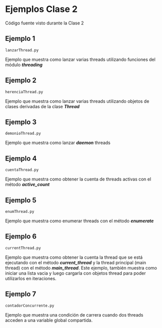 # Ejemplos Clase 2

Código fuente visto durante la Clase 2

## Ejemplo 1
````
lanzarThread.py
````
Ejemplo que muestra como lanzar varias threads utilizando funciones del módulo ***threading***

## Ejemplo 2
````
herenciaThread.py
````
Ejemplo que muestra como lanzar varias threads utilizando objetos de clases derivadas de la clase ***Thread***

## Ejemplo 3
````
demonioThread.py
````
Ejemplo que muestra como lanzar ***daemon*** threads

## Ejemplo 4
````
cuentaThread.py
````
Ejemplo que muestra como obtener la cuenta de threads activas con el método ***active_count***

## Ejemplo 5
````
enumThread.py
````
Ejemplo que muestra como enumerar threads con el método ***enumerate***

## Ejemplo 6
````
currentThread.py
````
Ejemplo que muestra como obtener la cuenta la thread que se está ejecutando con el método ***current_thread*** y la thread principal (main thread) con el método ***main_thread***. Este ejemplo, también muestra como iniciar una lista vacia y luego cargarla con objetos thread para poder utilizarlos en iteraciones.

## Ejemplo 7
````
contadorConcurrente.py
````
Ejemplo que muestra una condición de carrera cuando dos threads acceden a una variable global compartida.


